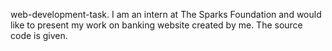 web-development-task.
I am an intern at The Sparks Foundation and would like to present my work on banking website created by me. The source code is given.

